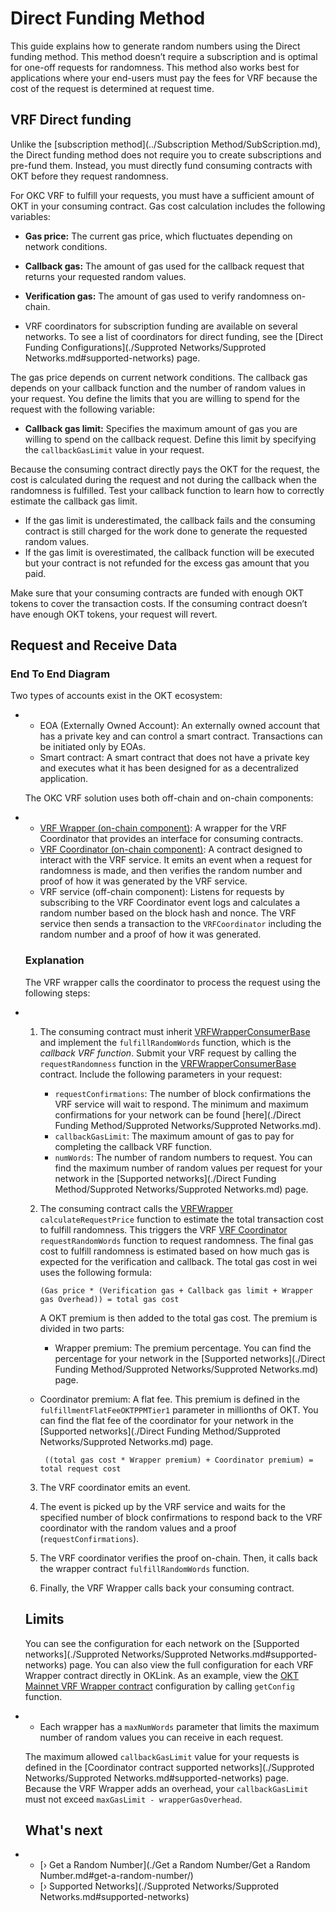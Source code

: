 
# Direct Funding Method

This guide explains how to generate random numbers using the Direct funding method. This method doesn’t require a subscription and is optimal for one-off requests for randomness. This method also works best for applications where your end-users must pay the fees for VRF because the cost of the request is determined at request time.

## VRF Direct funding

Unlike the [subscription method](../Subscription Method/SubScription.md), the Direct funding method does not require you to create subscriptions and pre-fund them. Instead, you must directly fund consuming contracts with OKT before they request randomness.

For OKC VRF  to fulfill your requests, you must have a sufficient amount of OKT in your consuming contract. Gas cost calculation includes the following variables:

- **Gas price:** The current gas price, which fluctuates depending on network conditions.

- **Callback gas:** The amount of gas used for the callback request that returns your requested random values.

- **Verification gas:** The amount of gas used to verify randomness on-chain.

- VRF  coordinators for subscription funding are available on several networks. To see a list of coordinators for direct funding, see the [Direct Funding Configurations](./Supproted Networks/Supproted Networks.md#supported-networks) page.


The gas price depends on current network conditions. The callback gas depends on your callback function and the number of random values in your request. You define the limits that you are willing to spend for the request with the following variable:

- **Callback gas limit:** Specifies the maximum amount of gas you are willing to spend on the callback request. Define this limit by specifying the `callbackGasLimit` value in your request.

Because the consuming contract directly pays the OKT for the request, the cost is calculated during the request and not during the callback when the randomness is fulfilled. Test your callback function to learn how to correctly estimate the callback gas limit.

- If the gas limit is underestimated, the callback fails and the consuming contract is still charged for the work done to generate the requested random values.
- If the gas limit is overestimated, the callback function will be executed but your contract is not refunded for the excess gas amount that you paid.

Make sure that your consuming contracts are funded with enough OKT tokens to cover the transaction costs. If the consuming contract doesn’t have enough OKT tokens, your request will revert.

  ## Request and Receive Data

  ### End To End Diagram

  Two types of accounts exist in the OKT ecosystem:

- - EOA (Externally Owned Account): An externally owned account that has a private key and can control a smart contract. Transactions can be initiated only by EOAs.
  - Smart contract: A smart contract that does not have a private key and executes what it has been designed for as a decentralized application.

  The OKC VRF  solution uses both off-chain and on-chain components:

- - [VRF  Wrapper (on-chain component)](https://github.com/okx/OKC-VRF/blob/main/contracts/VRFV2Wrapper.sol): A wrapper for the VRF Coordinator that provides an interface for consuming contracts.
  - [VRF  Coordinator (on-chain component)](https://github.com/okx/OKC-VRF/blob/main/contracts/VRFCoordinatorV2.sol): A contract designed to interact with the VRF service. It emits an event when a request for randomness is made, and then verifies the random number and proof of how it was generated by the VRF service.
  - VRF service (off-chain component): Listens for requests by subscribing to the VRF Coordinator event logs and calculates a random number based on the block hash and nonce. The VRF service then sends a transaction to the `VRFCoordinator` including the random number and a proof of how it was generated.

  ### Explanation

  The VRF wrapper calls the coordinator to process the request using the following steps:

- 1. The consuming contract must inherit [VRFWrapperConsumerBase](https://github.com/okx/OKC-VRF/blob/main/contracts/interfaces/VRFV2WrapperConsumerBase.sol) and implement the `fulfillRandomWords` function, which is the *callback VRF function*. Submit your VRF request by calling the `requestRandomness` function in the [VRFWrapperConsumerBase](https://github.com/okx/OKC-VRF/blob/main/contracts/interfaces/VRFV2WrapperConsumerBase.sol) contract. Include the following parameters in your request:

     - `requestConfirmations`: The number of block confirmations the VRF service will wait to respond. The minimum and maximum confirmations for your network can be found [here](./Direct Funding Method/Supproted Networks/Supproted Networks.md).
     - `callbackGasLimit`: The maximum amount of gas to pay for completing the callback VRF function.
     - `numWords`: The number of random numbers to request. You can find the maximum number of random values per request for your network in the [Supported networks](./Direct Funding Method/Supproted Networks/Supproted Networks.md) page.

  2. The consuming contract calls the [VRFWrapper](https://github.com/okx/OKC-VRF/blob/main/contracts/VRFV2Wrapper.sol) `calculateRequestPrice` function to estimate the total transaction cost to fulfill randomness. This triggers the VRF [VRF Coordinator](https://github.com/okx/OKC-VRF/blob/main/contracts/VRFCoordinatorV2.sol) `requestRandomWords` function to request randomness. The final gas cost to fulfill randomness is estimated based on how much gas is expected for the verification and callback. The total gas cost in wei uses the following formula:

     ```plaintext
     (Gas price * (Verification gas + Callback gas limit + Wrapper gas Overhead)) = total gas cost
     ```

     A OKT premium is then added to the total gas cost. The premium is divided in two parts:

     - Wrapper premium: The premium percentage. You can find the percentage for your network in the [Supported networks](./Direct Funding Method/Supproted Networks/Supproted Networks.md) page.

   - Coordinator premium: A flat fee. This premium is defined in the `fulfillmentFlatFeeOKTPPMTier1` parameter in millionths of OKT. You can find the flat fee of the coordinator for your network in the [Supported networks](./Direct Funding Method/Supproted Networks/Supproted Networks.md) page.

     ```plaintext
      ((total gas cost * Wrapper premium) + Coordinator premium) = total request cost
     ```

  3. The VRF coordinator emits an event.

  4. The event is picked up by the VRF service and waits for the specified number of block confirmations to respond back to the VRF coordinator with the random values and a proof (`requestConfirmations`).

  5. The VRF coordinator verifies the proof on-chain. Then, it calls back the wrapper contract `fulfillRandomWords` function.

  6. Finally, the VRF Wrapper calls back your consuming contract.

  ## Limits

  You can see the configuration for each network on the [Supported networks](./Supproted Networks/Supproted Networks.md#supported-networks) page. You can also view the full configuration for each VRF  Wrapper contract directly in OKLink. As an example, view the [OKT Mainnet VRF  Wrapper contract](https://www.oklink.com/cn/okc/address/0xb1a0323e202b27300f8530740a37162b2d7e62cb) configuration by calling `getConfig` function.

- - Each wrapper has a `maxNumWords` parameter that limits the maximum number of random values you can receive in each request.

  The maximum allowed `callbackGasLimit` value for your requests is defined in the [Coordinator contract supported networks](./Supproted Networks/Supproted Networks.md#supported-networks) page. Because the VRF  Wrapper adds an overhead, your `callbackGasLimit` must not exceed `maxGasLimit - wrapperGasOverhead`.

  ## What's next

- - [› Get a Random Number](./Get a Random Number/Get a Random Number.md#get-a-random-number/)
  - [› Supported Networks](./Supproted Networks/Supproted Networks.md#supported-networks)
